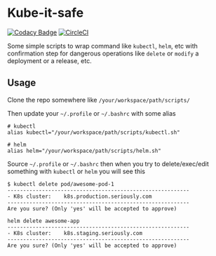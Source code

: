 # Kube-it-safe

[![Codacy Badge](https://api.codacy.com/project/badge/Grade/67934c32a15a4bc79afb40d0584fcc5e)](https://app.codacy.com/app/ralavay/k8s-safety?utm_source=github.com&utm_medium=referral&utm_content=ralavay/k8s-safety&utm_campaign=Badge_Grade_Dashboard)
[![CircleCI](https://circleci.com/gh/ralavay/k8s-safety.svg?style=svg)](https://circleci.com/gh/ralavay/k8s-safety)

Some simple scripts to wrap command like `kubectl`, `helm`, etc with confirmation step for dangerous operations like `delete` or `modify` a deployment or a release, etc.

## Usage

Clone the repo somewhere like `/your/workspace/path/scripts/`

Then update your `~/.profile` or `~/.bashrc` with some alias

```
# kubectl
alias kubectl="/your/workspace/path/scripts/kubectl.sh"

# helm
alias helm="/your/workspace/path/scripts/helm.sh"
```

Source `~/.profile` or `~/.bashrc` then when you try to delete/exec/edit something with `kubectl` or `helm` you will see this

```
$ kubectl delete pod/awesome-pod-1
----------------------------------------------------------
- K8s cluster:    k8s.production.seriously.com
----------------------------------------------------------
Are you sure? (Only 'yes' will be accepted to approve)
```

```
helm delete awesome-app
----------------------------------------------------------
- K8s cluster:    k8s.staging.seriously.com
----------------------------------------------------------
Are you sure? (Only 'yes' will be accepted to approve)
```
